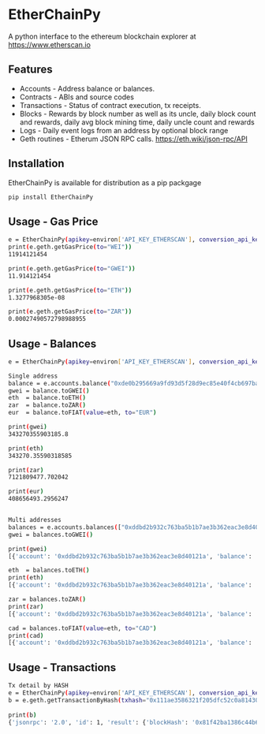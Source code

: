 # EtherChainPy
A python interface to the ethereum blockchain explorer at https://www.etherscan.io

## Features
- Accounts - Address balance or balances.
- Contracts - ABIs and source codes
- Transactions - Status of contract execution, tx receipts.
- Blocks - Rewards by block number as well as its uncle, daily block count and rewards, daily avg block mining time, daily uncle count and rewards 
- Logs - Daily event logs from an address by optional block range
- Geth routines - Etherum JSON RPC calls. https://eth.wiki/json-rpc/API

## Installation
EtherChainPy is available for distribution as a pip packgage
```sh
pip install EtherChainPy
```

## Usage - Gas Price
```sh
e = EtherChainPy(apikey=environ['API_KEY_ETHERSCAN'], conversion_api_key=<from min-cryptocompare>)
print(e.geth.getGasPrice(to="WEI"))
11914121454

print(e.geth.getGasPrice(to="GWEI"))
11.914121454

print(e.geth.getGasPrice(to="ETH"))
1.3277968305e-08

print(e.geth.getGasPrice(to="ZAR"))
0.00027490572798988955
```

## Usage - Balances
```sh
e = EtherChainPy(apikey=environ['API_KEY_ETHERSCAN'], conversion_api_key=<from min-cryptocompare>)

Single address
balance = e.accounts.balance("0xde0b295669a9fd93d5f28d9ec85e40f4cb697bae","latest")
gwei = balance.toGWEI()
eth  = balance.toETH()
zar  = balance.toZAR()
eur  = balance.toFIAT(value=eth, to="EUR")

print(gwei)
343270355903185.8

print(eth)
343270.35590318585

print(zar)
7121809477.702042

print(eur)
408656493.2956247


Multi addresses
balances = e.accounts.balances(["0xddbd2b932c763ba5b1b7ae3b362eac3e8d40121a","0x63a9975ba31b0b9626b34300f7f627147df1f526"],"latest")
gwei = balances.toGWEI()

print(gwei)
[{'account': '0xddbd2b932c763ba5b1b7ae3b362eac3e8d40121a', 'balance': '40891626854930000000000', 'gwei': 40891626854930.0}, {'account': '0x63a9975ba31b0b9626b34300f7f627147df1f526', 'balance': '332567136222827062478', 'gwei': 332567136222.8271}]

eth  = balances.toETH()
print(eth)
[{'account': '0xddbd2b932c763ba5b1b7ae3b362eac3e8d40121a', 'balance': '40891626854930000000000', 'eth': 40891.62685493}, {'account': '0x63a9975ba31b0b9626b34300f7f627147df1f526', 'balance': '332567136222827062478', 'eth': 332.56713622282706}]

zar = balances.toZAR()
print(zar)
[{'account': '0xddbd2b932c763ba5b1b7ae3b362eac3e8d40121a', 'balance': '40891626854930000000000', 'eth': 40891.62685493, 'ZAR': 848376128.8616214}, {'account': '0x63a9975ba31b0b9626b34300f7f627147df1f526', 'balance': '332567136222827062478', 'eth': 332.56713622282706, 'ZAR': 6899750.421186819}]

cad = balances.toFIAT(value=eth, to="CAD")
print(cad)
[{'account': '0xddbd2b932c763ba5b1b7ae3b362eac3e8d40121a', 'balance': '40891626854930000000000', 'eth': 40891.62685493, 'CAD': 64019113.1715413}, {'account': '0x63a9975ba31b0b9626b34300f7f627147df1f526', 'balance': '332567136222827062478', 'eth': 332.56713622282706, 'CAD': 520660.45712773356}]

```

## Usage - Transactions
```sh
Tx detail by HASH
e = EtherChainPy(apikey=environ['API_KEY_ETHERSCAN'], conversion_api_key=<from min-cryptocompare>)
b = e.geth.getTransactionByHash(txhash="0x111ae3586321f205dfc52c0a8143091973c0c9c9bdd4b3128cdf930dc5633ffc").json()
    
print(b)
{'jsonrpc': '2.0', 'id': 1, 'result': {'blockHash': '0x81f42ba1386c44b651e3a81887e4eede04195a278df5f83c57341b421581174f', 'blockNumber': '0xe708a4', 'from': '0x133050c897614fef58bc351eacd9b8efd9328e51', 'gas': '0x8617', 'gasPrice': '0x4dfa1ca9c', 'maxFeePerGas': '0x52cf9a3e5', 'maxPriorityFeePerGas': '0x59682f00', 'hash': '0x111ae3586321f205dfc52c0a8143091973c0c9c9bdd4b3128cdf930dc5633ffc', 'input': '0xe63d38ed000000000000000000000000000000000000000000000000000000000000004000000000000000000000000000000000000000000000000000000000000000800000000000000000000000000000000000000000000000000000000000000001000000000000000000000000b5b0b88bcc3dbfd0c39d1d35d22ef52890adbf1d0000000000000000000000000000000000000000000000000000000000000001000000000000000000000000000000000000000000000000018de76816d80000', 'nonce': '0x0', 'to': '0xd152f549545093347a162dce210e7293f1452150', 'transactionIndex': '0x125', 'value': '0x18de76816d80000', 'type': '0x2', 'accessList': [], 'chainId': '0x1', 'v': '0x0', 'r': '0x2bd6d496695ba1f79700c95e4c6b326b9c20b3aca97e90d560bf476dd59ad787', 's': '0x5e2eacd9481b6bc44c89cef7039d54df494c4a9ac1c3f35fdbca9bdc4e83afd8'}}

```
